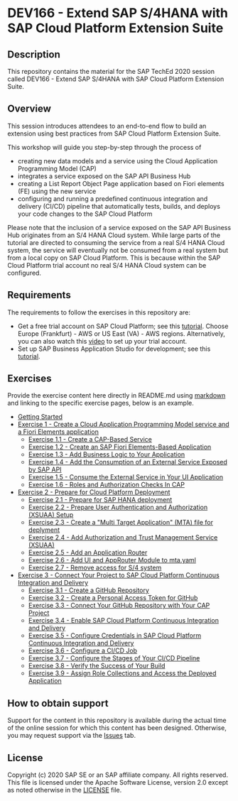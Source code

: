 # DEV166 - Extend SAP S/4HANA with SAP Cloud Platform Extension Suite

## Description

This repository contains the material for the SAP TechEd 2020 session called DEV166 - Extend SAP S/4HANA with SAP Cloud Platform Extension Suite.  

## Overview

This session introduces attendees to an end-to-end flow to build an extension using best practices from SAP Cloud Platform Extension Suite.

This workshop will guide you step-by-step through the process of 
- creating new data models and a service using the Cloud Application Programming Model (CAP)
- integrates a service exposed on the SAP API Business Hub
- creating a List Report Object Page application based on Fiori elements (FE) using the new service
- configuring and running a predefined continuous integration and delivery (CI/CD) pipeline that automatically tests, builds, and deploys your code changes to the SAP Cloud Platform

Please note that the inclusion of a service exposed on the SAP API Business Hub originates from an S/4 HANA Cloud system. While large parts of the tutorial are directed to consuming the service from a real S/4 HANA Cloud system, the service will eventually not be consumed from a real system but from a local copy on SAP Cloud Platform. This is because within the SAP Cloud Platform trial account no real S/4 HANA Cloud system can be configured.

## Requirements

The requirements to follow the exercises in this repository are:
- Get a free trial account on SAP Cloud Platform; see this [tutorial](https://developers.sap.com/tutorials/hcp-create-trial-account.html). Choose Europe (Frankfurt) - AWS or US East (VA) - AWS regions. Alternatively, you can also watch this [video](https://www.youtube.com/watch?v=n5luSQKYvQQ&feature=youtu.be) to set up your trial account.
- Set up SAP Business Application Studio for development; see this [tutorial](https://developers.sap.com/tutorials/appstudio-onboarding.html).

## Exercises

Provide the exercise content here directly in README.md using [markdown](https://guides.github.com/features/mastering-markdown/) and linking to the specific exercise pages, below is an example.

- [Getting Started](exercises/ex0/)
- [Exercise 1 - Create a Cloud Application Programming Model service and a Fiori Elements application](exercises/ex1/)
    - [Exercise 1.1 - Create a CAP-Based Service](exercises/ex1#exercise-11-create-a-cap-based-service)
    - [Exercise 1.2 - Create an SAP Fiori Elements-Based Application](exercises/ex1#exercise-12-create-an-sap-fiori-elements-based-application)
    - [Exercise 1.3 - Add Business Logic to Your Application](exercises/ex1#exercise-13-add-business-logic-to-your-applicat)
    - [Exercise 1.4 - Add the Consumption of an External Service Exposed by SAP API](exercises/ex1#exercise-14-add-the-consumption-of-an-external-service-exposed-by-sap-api-business-hub-to-your-service)
    - [Exercise 1.5 - Consume the External Service in Your UI Application](exercises/ex1#exercise-15-consume-the-external-service-in-your-ui-application)
    - [Exercise 1.6 - Roles and Authorization Checks In CAP](exercises/ex1#exercise-16--roles-and-authorization-checks-in-cap)
- [Exercise 2 - Prepare for Cloud Platform Deployment](exercises/ex2/)
    - [Exercise 2.1 - Prepare for SAP HANA deployment](exercises/ex2#exercise-21-prepare-for-sap-hana-deployment)
    - [Exercise 2.2 - Prepare User Authentication and Authorization (XSUAA) Setup](exercises/ex2#exercise-22-prepare-user-authentication-and-authorization-xsuaa-setup)
    - [Exercise 2.3 - Create a "Multi Target Application" (MTA) file for deplyment](exercises/ex2#exercise-23-create-a-multi-target-application-mta-file-for-deplyment)
    - [Exercise 2.4 - Add Authorization and Trust Management Service (XSUAA)](exercises/ex2#exercise-24--add-authorization-and-trust-management-service-xsuaa)
    - [Exercise 2.5 - Add an Application Router](exercises/ex2#exercise-25--add-an-application-router)
    - [Exercise 2.6 - Add UI and AppRouter Module to mta.yaml](exercises/ex2#exercise-26-add-ui-and-approuter-module-to-mtayaml)
    - [Exercise 2.7 - Remove access for S/4 system](exercises/ex2#exercise-27-remove-access-for-s4-system)
- [Exercise 3 - Connect Your Project to SAP Cloud Platform Continuous Integration and Delivery](exercises/ex3/)
    - [Exercise 3.1 - Create a GitHub Repository](exercises/ex3#exercise-31-create-a-github-repository)
    - [Exercise 3.2 - Create a Personal Access Token for GitHub](exercises/ex3#exercise-32-create-a-personal-access-token-for-github)
    - [Exercise 3.3 - Connect Your GitHub Repository with Your CAP Project](exercises/ex3#exercise-33-connect-your-github-repository-with-your-cap-project)
    - [Exercise 3.4 - Enable SAP Cloud Platform Continuous Integration and Delivery](exercises/ex3#exercise-34-enable-sap-cloud-platform-continuous-integration-and-delivery)
    - [Exercise 3.5 - Configure Credentials in SAP Cloud Platform Continuous Integration and Delivery](exercises/ex3#exercise-35-configure-credentials-in-sap-cloud-platform-continuous-integration-and-delivery)
    - [Exercise 3.6 - Configure a CI/CD Job](exercises/ex3#exercise-36-configure-a-cicd-job)
    - [Exercise 3.7 - Configure the Stages of Your CI/CD Pipeline](exercises/ex3#exercise-37-configure-the-stages-of-your-cicd-pipeline)
    - [Exercise 3.8 - Verify the Success of Your Build](exercises/ex3#exercise-38-verify-the-success-of-your-build)
    - [Exercise 3.9 -  Assign Role Collections and Access the Deployed Application](exercises/ex3#exercise-39-assign-role-collections-and-access-the-deployed-application)


## How to obtain support

Support for the content in this repository is available during the actual time of the online session for which this content has been designed. Otherwise, you may request support via the [Issues](../../issues) tab.

## License
Copyright (c) 2020 SAP SE or an SAP affiliate company. All rights reserved. This file is licensed under the Apache Software License, version 2.0 except as noted otherwise in the [LICENSE](LICENSES/Apache-2.0.txt) file.
